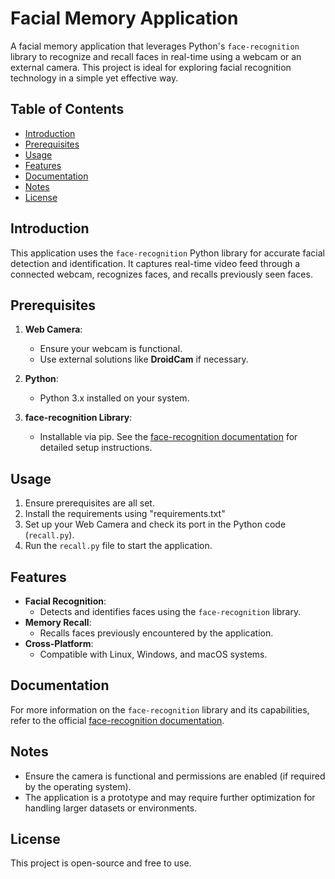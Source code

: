 # Facial Memory Application

A facial memory application that leverages Python's `face-recognition` library to recognize and recall faces in real-time using a webcam or an external camera. This project is ideal for exploring facial recognition technology in a simple yet effective way.  

## Table of Contents  

- [Introduction](#introduction)  
- [Prerequisites](#prerequisites)  
- [Usage](#usage)  
- [Features](#features)  
- [Documentation](#documentation)  
- [Notes](#notes)  
- [License](#license)  

## Introduction  

This application uses the `face-recognition` Python library for accurate facial detection and identification. It captures real-time video feed through a connected webcam, recognizes faces, and recalls previously seen faces.  

## Prerequisites  

1. **Web Camera**:  
   - Ensure your webcam is functional.  
   - Use external solutions like **DroidCam** if necessary.  

2. **Python**:  
   - Python 3.x installed on your system.  

3. **face-recognition Library**:  
   - Installable via pip. See the [face-recognition documentation](https://pypi.org/project/face-recognition/) for detailed setup instructions.  

## Usage  

1. Ensure prerequisites are all set.
2. Install the requirements using "requirements.txt"
3. Set up your Web Camera and check its port in the Python code (`recall.py`).  
4. Run the `recall.py` file to start the application.  

## Features  

- **Facial Recognition**:  
   - Detects and identifies faces using the `face-recognition` library.  
- **Memory Recall**:  
   - Recalls faces previously encountered by the application.  
- **Cross-Platform**:  
   - Compatible with Linux, Windows, and macOS systems.  

## Documentation  

For more information on the `face-recognition` library and its capabilities, refer to the official [face-recognition documentation](https://pypi.org/project/face-recognition/).  

## Notes  

- Ensure the camera is functional and permissions are enabled (if required by the operating system).  
- The application is a prototype and may require further optimization for handling larger datasets or environments.  

## License  

This project is open-source and free to use.  
